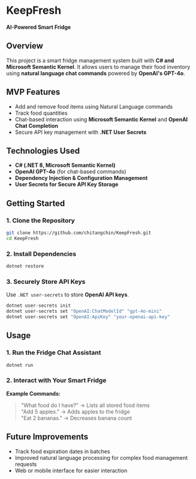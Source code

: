 # KeepFresh
 **AI-Powered Smart Fridge**  

## **Overview**  
This project is a smart fridge management system built with **C# and Microsoft Semantic Kernel**. It allows users to manage their food inventory using **natural language chat commands** powered by **OpenAI's GPT-4o**.  

## **MVP Features**  
- Add and remove food items using Natural Language commands  
- Track food quantities  
- Chat-based interaction using **Microsoft Semantic Kernel** and **OpenAI Chat Completion**  
- Secure API key management with **.NET User Secrets**  

## **Technologies Used**  
- **C# (.NET 8, Microsoft Semantic Kernel)**  
- **OpenAI GPT-4o** (for chat-based commands)  
- **Dependency Injection & Configuration Management**  
- **User Secrets for Secure API Key Storage**  

## **Getting Started**  

### **1. Clone the Repository**  
```bash
git clone https://github.com/chitangchin/KeepFresh.git
cd KeepFresh
```

### **2. Install Dependencies**  
```bash
dotnet restore
```

### **3. Securely Store API Keys**  
Use `.NET user-secrets` to store **OpenAI API keys**.  

```bash
dotnet user-secrets init
dotnet user-secrets set "OpenAI:ChatModelId" "gpt-4o-mini"
dotnet user-secrets set "OpenAI:ApiKey" "your-openai-api-key"
```

## **Usage**  

### **1. Run the Fridge Chat Assistant**  
```bash
dotnet run
```

### **2. Interact with Your Smart Fridge**  

**Example Commands:**  
> "What food do I have?" → Lists all stored food items  
> "Add 5 apples." → Adds apples to the fridge  
> "Eat 2 bananas." → Decreases banana count  

## **Future Improvements**  
- Track food expiration dates in batches
- Improved natural language processing for complex food management requests
- Web or mobile interface for easier interaction  
